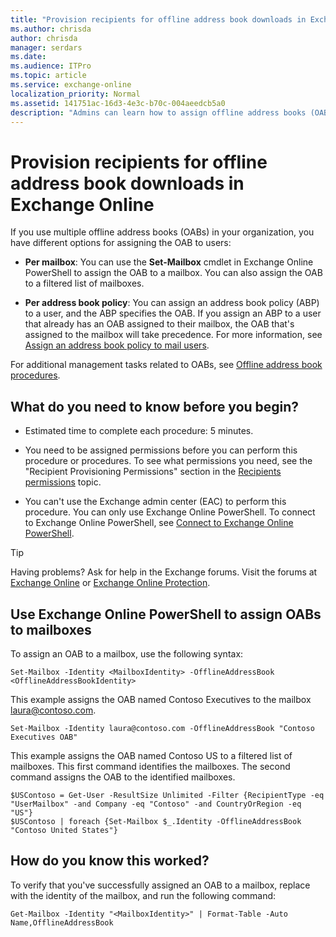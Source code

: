 ```yaml
---
title: "Provision recipients for offline address book downloads in Exchange Online"
ms.author: chrisda
author: chrisda
manager: serdars
ms.date:
ms.audience: ITPro
ms.topic: article
ms.service: exchange-online
localization_priority: Normal
ms.assetid: 141751ac-16d3-4e3c-b70c-004aeedcb5a0
description: "Admins can learn how to assign offline address books (OABs) to mailboxes in Exchange Online."
---
```


# Provision recipients for offline address book downloads in Exchange Online

If you use multiple offline address books (OABs) in your organization, you have different options for assigning the OAB to users:

- **Per mailbox**: You can use the **Set-Mailbox** cmdlet in Exchange Online PowerShell to assign the OAB to a mailbox. You can also assign the OAB to a filtered list of mailboxes.

- **Per address book policy**: You can assign an address book policy (ABP) to a user, and the ABP specifies the OAB. If you assign an ABP to a user that already has an OAB assigned to their mailbox, the OAB that's assigned to the mailbox will take precedence. For more information, see [Assign an address book policy to mail users](../../address-books/address-book-policies/assign-an-address-book-policy-to-mail-users.md).

For additional management tasks related to OABs, see [Offline address book procedures](offline-address-book-procedures.md).

## What do you need to know before you begin?

- Estimated time to complete each procedure: 5 minutes.

- You need to be assigned permissions before you can perform this procedure or procedures. To see what permissions you need, see the "Recipient Provisioning Permissions" section in the [Recipients permissions](https://technet.microsoft.com/library/5b690bcb-c6df-4511-90e1-08ca91f43b37.aspx) topic.

- You can't use the Exchange admin center (EAC) to perform this procedure. You can only use Exchange Online PowerShell. To connect to Exchange Online PowerShell, see [Connect to Exchange Online PowerShell](https://docs.microsoft.com/powershell/exchange/exchange-online/connect-to-exchange-online-powershell/connect-to-exchange-online-powershell).

> [!TIP]
> Having problems? Ask for help in the Exchange forums. Visit the forums at [Exchange Online](https://go.microsoft.com/fwlink/p/?linkId=267542) or [Exchange Online Protection](https://go.microsoft.com/fwlink/p/?linkId=285351).

## Use Exchange Online PowerShell to assign OABs to mailboxes

To assign an OAB to a mailbox, use the following syntax:

```
Set-Mailbox -Identity <MailboxIdentity> -OfflineAddressBook <OfflineAddressBookIdentity>
```

This example assigns the OAB named Contoso Executives to the mailbox laura@contoso.com.

```
Set-Mailbox -Identity laura@contoso.com -OfflineAddressBook "Contoso Executives OAB"
```

This example assigns the OAB named Contoso US to a filtered list of mailboxes. This first command identifies the mailboxes. The second command assigns the OAB to the identified mailboxes.

```
$USContoso = Get-User -ResultSize Unlimited -Filter {RecipientType -eq "UserMailbox" -and Company -eq "Contoso" -and CountryOrRegion -eq "US"}
$USContoso | foreach {Set-Mailbox $_.Identity -OfflineAddressBook "Contoso United States"}
```

## How do you know this worked?

To verify that you've successfully assigned an OAB to a mailbox, replace <MailboxIdentity> with the identity of the mailbox, and run the following command:

```
Get-Mailbox -Identity "<MailboxIdentity>" | Format-Table -Auto Name,OfflineAddressBook
```
